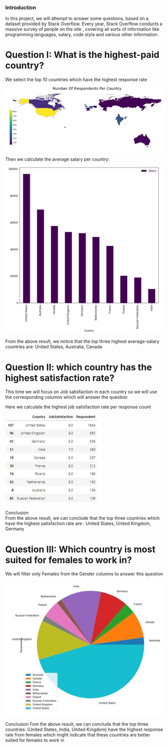 ### Introduction
In this project, we will attempt to answer some questions, 
based on a dataset provided by Stack Overflow. Every year, 
Stack Overflow conducts a massive survey of people on the site , 
covering all sorts of information like programming languages, salary, code style and various other information.

# Question I: What is the highest-paid country?
We select the top 10 countries which have the highest response rate 

![Top_10_Countries](Top_10_Countries.JPG)

Then we calculate the average salary per country:

![Salary_per_country](Salary_per_country.JPG)
 
From the above result, we notice that the top three highest average-salary countries are: United States, Australia, Canada 


#  Question II: which country has the highest satisfaction rate? 
This time we will focus on Job satisfaction in each country so we will use the corresponding columns which will answer the question  

Here we calculate the highest job satisfaction rate per response count   

![JobSatisfaction_per_country](Satisfaction_per_country.JPG)  

Conclusion   
From the above result, we can conclude that the top three countries which have the highest satisfaction rate are : United States, United Kingdom, Germany 

# Question III:  Which country is most suited for females to work in?  

We will filter only Females from the Gender columns to answer this question  

![Female_%_each_Country](Female_per_country.JPG)  

Conclusion
Fom the above result, we can conclude that the top three countries: (United States, India, United Kingdom) have the highest response rate from females which might indicate that these countries are better suited for females to work in
